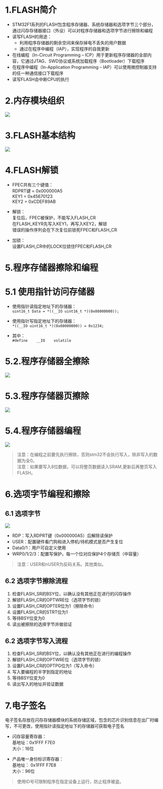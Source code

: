 # 1.FLASH简介
- STM32F1系列的FLASH包含程序存储器、系统存储器和选项字节三个部分，通过闪存存储器接口（外设）可以对程序存储器和选项字节进行擦除和编程
- 读写FLASH的用途：
  - 利用程序存储器的剩余空间来保存掉电不丢失的用户数据
  - 通过在程序中编程（IAP），实现程序的自我更新
- 在线编程（In-Circuit Programming – ICP）用于更新程序存储器的全部内容，它通过JTAG、SWD协议或系统加载程序（Bootloader）下载程序
- 在程序中编程（In-Application Programming – IAP）可以使用微控制器支持的任一种通信接口下载程序
- 读写FLASH会中断CPU的执行
# 2.内存模块组织
<div><img src = "./images/15.1-内存模块组织.png"></div>

# 3.FLASH基本结构
<div><img src = "./images/15.1-FLASH基本结构.png"></div>

# 4.FLASH解锁
- FPEC共有三个键值：  
	RDPRT键 = 0x000000A5  
  KEY1 = 0x45670123  
	KEY2 = 0xCDEF89AB  

- 解锁：  
	复位后，FPEC被保护，不能写入FLASH_CR  
	在FLASH_KEYR先写入KEY1，再写入KEY2，解锁  
	错误的操作序列会在下次复位前锁死FPEC和FLASH_CR  

- 加锁：  
	设置FLASH_CR中的LOCK位锁住FPEC和FLASH_CR  

# 5.程序存储器擦除和编程
# 5.1 使用指针访问存储器
- 使用指针读指定地址下的存储器：  
	``uint16_t Data = *((__IO uint16_t *)(0x08000000));``  

- 使用指针写指定地址下的存储器：  
	``*((__IO uint16_t *)(0x08000000)) = 0x1234;``  

- 其中：  
	``#define    __IO    volatile``

# 5.2.程序存储器全擦除
<div><img src = "./images/15.1-程序存储器全擦除.png"></div>

# 5.3.程序存储器页擦除
<div><img src = "./images/15.1-程序存储器页擦除.png"></div>

# 5.4.程序存储器编程
<div><img src = "./images/15.1-程序存储器编程.png"></div>  

>注意：在编程之前要先执行擦除，否则stm32不会执行写入，除非写入的数据为全0。  
>注意：如果要写入8位数据，可以将整页数据读入SRAM,更新后再整页写入FLASH。

# 6.选项字节编程和擦除
## 6.1 选项字节
<div><img src = "./images/15.1-选项字节.png"></div>  

- RDP：写入RDPRT键（0x000000A5）后解除读保护  
- USER：配置硬件看门狗和进入停机/待机模式是否产生复位  
- Data0/1：用户可自定义使用  
- WRP0/1/2/3：配置写保护，每一个位对应保护4个存储页（中容量）

>注意：USER和nUSER为反码关系。其他类似。  

## 6.2 选项字节擦除流程
1. 检查FLASH_SR的BSY位，以确认没有其他正在进行的闪存操作  
2. 解锁FLASH_CR的OPTWRE位（选项字节的锁）  
3. 设置FLASH_CR的OPTER位为1（擦除命令）  
4. 设置FLASH_CR的STRT位为1  
5. 等待BSY位变为0  
6. 读出被擦除的选择字节并做验证  

## 6.2 选项字节写入流程
1. 检查FLASH_SR的BSY位，以确认没有其他正在进行的编程操作  
2. 解锁FLASH_CR的OPTWRE位（选项字节的锁）  
3. 设置FLASH_CR的OPTPG位为1（写入命令）  
4. 写入要编程的半字到指定的地址  
5. 等待BSY位变为0  
6. 读出写入的地址并验证数据  

# 7.电子签名
电子签名存放在闪存存储器模块的系统存储区域，包含的芯片识别信息在出厂时编写，不可更改，使用指针读指定地址下的存储器可获取电子签名

- 闪存容量寄存器：  
	基地址：0x1FFF F7E0  
	大小：16位  

- 产品唯一身份标识寄存器：  
	基地址： 0x1FFF F7E8  
	大小：96位  
>使用ID号可限制程序在指定设备上运行，防止程序被盗。  


